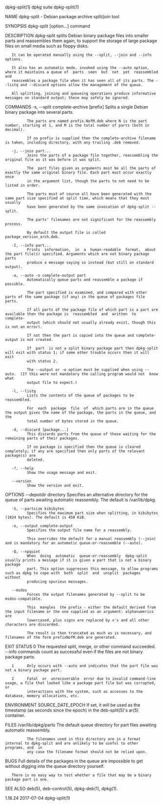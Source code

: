 dpkg-split(1)                                                       dpkg suite                                                       dpkg-split(1)

NAME
       dpkg-split - Debian package archive split/join tool

SYNOPSIS
       dpkg-split [option...] command

DESCRIPTION
       dpkg-split  splits Debian binary package files into smaller parts and reassembles them again, to support the storage of large package files
       on small media such as floppy disks.

       It can be operated manually using the --split, --join and --info options.

       It also has an automatic mode, invoked using the --auto option, where it maintains a queue of  parts  seen  but  not  yet  reassembled  and
       reassembles a package file when it has seen all of its parts. The --listq and --discard options allow the management of the queue.

       All splitting, joining and queueing operations produce informative messages on standard output; these may safely be ignored.

COMMANDS
       -s, --split complete-archive [prefix]
              Splits a single Debian binary package into several parts.

              The parts are named prefix.NofM.deb where N is the part number, starting at 1, and M is the total number of parts (both in decimal).

              If no prefix is supplied then the complete-archive filename is taken, including directory, with any trailing .deb removed.

       -j, --join part...
              Joins the parts of a package file together, reassembling the original file as it was before it was split.

              The  part files given as arguments must be all the parts of exactly the same original binary file. Each part must occur exactly once
              in the argument list, though the parts to not need to be listed in order.

              The parts must of course all have been generated with the same part size specified at split time, which means that they must usually
              have been generated by the same invocation of dpkg-split --split.

              The parts' filenames are not significant for the reassembly process.

              By default the output file is called package_version_arch.deb.

       -I, --info part...
              Prints  information,  in  a  human-readable  format,  about the part file(s) specified. Arguments which are not binary package parts
              produce a message saying so instead (but still on standard output).

       -a, --auto -o complete-output part
              Automatically queue parts and reassemble a package if possible.

              The part specified is examined, and compared with other parts of the same package (if any) in the queue of packages file parts.

              If all parts of the package file of which part is a part are available then the package is  reassembled  and  written  to  complete-
              output (which should not usually already exist, though this is not an error).

              If not then the part is copied into the queue and complete-output is not created.

              If  part  is not a split binary package part then dpkg-split will exit with status 1; if some other trouble occurs then it will exit
              with status 2.

              The --output or -o option must be supplied when using --auto.  (If this were not mandatory the calling program would not  know  what
              output file to expect.)

       -l, --listq
              Lists the contents of the queue of packages to be reassembled.

              For  each  package  file  of  which parts are in the queue the output gives the name of the package, the parts in the queue, and the
              total number of bytes stored in the queue.

       -d, --discard [package...]
              This discards parts from the queue of those waiting for the remaining parts of their packages.

              If no package is specified then the queue is cleared completely; if any are specified then only parts of the relevant package(s) are
              deleted.

       -?, --help
              Show the usage message and exit.

       --version
              Show the version and exit.

OPTIONS
       --depotdir directory
              Specifies an alternative directory for the queue of parts awaiting automatic reassembly. The default is /var/lib/dpkg.

       -S, --partsize kibibytes
              Specifies the maximum part size when splitting, in kibibytes (1024 bytes). The default is 450 KiB.

       -o, --output complete-output
              Specifies the output file name for a reassembly.

              This overrides the default for a manual reassembly (--join) and is mandatory for an automatic queue-or-reassemble (--auto).

       -Q, --npquiet
              When  doing  automatic  queue-or-reassembly  dpkg-split  usually prints a message if it is given a part that is not a binary package
              part. This option suppresses this message, to allow programs such as dpkg to cope with  both  split  and  unsplit  packages  without
              producing spurious messages.

       --msdos
              Forces the output filenames generated by --split to be msdos-compatible.

              This  mangles  the prefix - either the default derived from the input filename or the one supplied as an argument: alphanumerics are
              lowercased, plus signs are replaced by x's and all other characters are discarded.

              The result is then truncated as much as is necessary, and filenames of the form prefixNofM.deb are generated.

EXIT STATUS
       0      The requested split, merge, or other command succeeded.  --info commands count as successful  even  if  the  files  are  not  binary
              package parts.

       1      Only occurs with --auto and indicates that the part file was not a binary package part.

       2      Fatal  or  unrecoverable  error due to invalid command-line usage, a file that looked like a package part file but was corrupted, or
              interactions with the system, such as accesses to the database, memory allocations, etc.

ENVIRONMENT
       SOURCE_DATE_EPOCH
              If set, it will be used as the timestamp (as seconds since the epoch) in the deb-split(5)'s ar(5) container.

FILES
       /var/lib/dpkg/parts
              The default queue directory for part files awaiting automatic reassembly.

              The filenames used in this directory are in a format internal to dpkg-split and are unlikely to be useful to other programs, and  in
              any case the filename format should not be relied upon.

BUGS
       Full details of the packages in the queue are impossible to get without digging into the queue directory yourself.

       There is no easy way to test whether a file that may be a binary package part is one.

SEE ALSO
       deb(5), deb-control(5), dpkg-deb(1), dpkg(1).

1.18.24                                                             2017-07-04                                                       dpkg-split(1)
